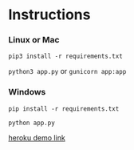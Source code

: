 # Instructions
### Linux or Mac
```pip3 install -r requirements.txt```

```python3 app.py``` or ```gunicorn app:app```

### Windows
```pip install -r requirements.txt```

```python app.py```


[heroku demo link](https://ecoincurrency.herokuapp.com)
